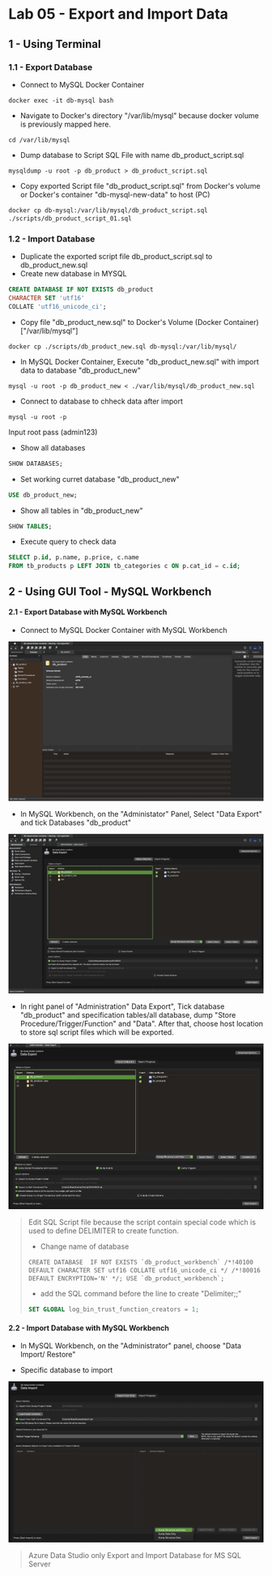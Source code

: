 # Lab 05 - Export and Import Data

## 1 - Using Terminal

### 1.1 - Export Database

* Connect to MySQL Docker Container

```shell
docker exec -it db-mysql bash
```

* Navigate to Docker's directory "/var/lib/mysql" because docker volume is previously mapped here.

```shell
cd /var/lib/mysql
```

* Dump database to Script SQL File with name db_product_script.sql

```shell
mysqldump -u root -p db_product > db_product_script.sql
```

* Copy exported Script file "db_product_script.sql" from Docker's volume or Docker's container "db-mysql-new-data" to host (PC) 

```shell
docker cp db-mysql:/var/lib/mysql/db_product_script.sql ./scripts/db_product_script_01.sql
```

### 1.2 - Import Database

* Duplicate the exported script file db_product_script.sql to db_product_new.sql
* Create new database in MYSQL

```sql
CREATE DATABASE IF NOT EXISTS db_product
CHARACTER SET 'utf16'
COLLATE 'utf16_unicode_ci';
```

* Copy file "db_product_new.sql" to Docker's Volume (Docker Container) ["/var/lib/mysql"]

```shell
docker cp ./scripts/db_product_new.sql db-mysql:/var/lib/mysql/
```

* In MySQL Docker Container, Execute "db_product_new.sql" with import data to database "db_product_new"

```shell
mysql -u root -p db_product_new < ./var/lib/mysql/db_product_new.sql
```

* Connect to database to chheck data after import

```shell
mysql -u root -p
```

Input root pass (admin123)

* Show all databases

```sql
SHOW DATABASES;
```

* Set working curret database "db_product_new"

```sql
USE db_product_new;
```

* Show all tables in "db_product_new"

```sql
SHOW TABLES;
```

* Execute query to check data 

```sql
SELECT p.id, p.name, p.price, c.name
FROM tb_products p LEFT JOIN tb_categories c ON p.cat_id = c.id;
```

## 2 - Using GUI Tool - MySQL Workbench

#### 2.1 - Export Database with MySQL Workbench

* Connect to MySQL Docker Container with MySQL Workbench

![Connect to Databaase with MySQL Workbench](./images/img_01.png)

* In MySQL Workbench, on the "Administator" Panel, Select "Data Export" and tick Databases "db_product"

![Choose Data Export](./images/img_02.png)

* In right panel of "Administration" Data Export", Tick database "db_product" and specification tables/all database, dump "Store Procedure/Trigger/Function" and "Data". After that, choose host location to store sql script files which will be exported.

![Specify Configuration to dump database](./images/img_03.png)

> Edit SQL Script file because the script contain special code which is used to define DELIMITER to create function.
> * Change name of database
> ```
> CREATE DATABASE  IF NOT EXISTS `db_product_workbench` /*!40100 DEFAULT CHARACTER SET utf16 COLLATE utf16_unicode_ci */ /*!80016 DEFAULT ENCRYPTION='N' */; USE `db_product_workbench`;
> ```
> * add the SQL command before the line to create "Delimiter;;"
> ``` sql
>SET GLOBAL log_bin_trust_function_creators = 1;
> ```


#### 2.2 - Import Database with MySQL Workbench

* In MySQL Workbench, on the "Administrator" panel, choose "Data Import/ Restore"

* Specific database to import

![Specific databaase to import](./images/img_04.png)

> Azure Data Studio only Export and Import Database for MS SQL Server


